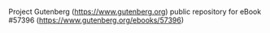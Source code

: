 Project Gutenberg (https://www.gutenberg.org) public repository for
eBook #57396 (https://www.gutenberg.org/ebooks/57396)
